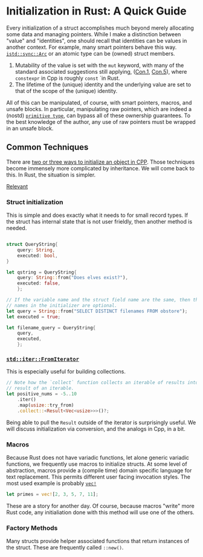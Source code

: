 # Initialization in Rust: A Quick Guide

Every initialization of a struct accomplishes much beyond merely allocating some
data and managing pointers. While I make a distinction between "value" and
"identities", one should recall that identities can be values in another
context. For example, many smart pointers behave this way.
[`istd::sync::Arc`](https://doc.rust-lang.org/std/sync/struct.Arc.html) or an
atomic type can be (owned) struct members.  

1. Mutability of the value is set with the `mut` keyword, with many of the
   standard associated suggestions still applying,
   ([Con.1](https://isocpp.github.io/CppCoreGuidelines/CppCoreGuidelines#Rconst-immutable),
   [Con.5](https://isocpp.github.io/CppCoreGuidelines/CppCoreGuidelines#Rconst-constexpr)),
   where `constexpr` in Cpp is roughly `const` `in Rust.
2. The lifetime of the (unique) identity and the underlying value are set to
   that of the scope of the (unique) identity.  

All of this can be manipulated, of course, with smart pointers, macros, and
unsafe blocks. In particular, manipulating raw pointers, which are indeed a
(nostd) [`primitive
type`](https://doc.rust-lang.org/std/primitive.pointer.html), can bypass all of
these ownership guarantees. To the best knowledge of the author, any use of raw
pointers must be wrapped in an unsafe block. 

## Common Techniques

There are [two or three ways to initialize an object in
CPP](https://i.imgur.com/3wlxtI0.gifv). Those techniques become immensely more
complicated by inheritance. We will come back to this. In Rust, the situation is
simpler. 


[Relevant](./gump_cpp_initialization.gif)

### Struct initialization

This is simple and does exactly what it needs to for small record types. If the struct
has internal state that is not user frieldly, then another method is needed.

```rust

struct QueryString{
    query: String,
    executed: bool,
}

let qstring = QueryString{
    query: String::from("Does elves exist?"),
    executed: false,
    };

// If the variable name and the struct field name are the same, then the field
// names in the initializer are optional.
let query = String::from("SELECT DISTINCT filenames FROM obstore");
let executed = true;

let filename_query = QueryString{
    query,
    executed,
    };
```


### [`std::iter::FromIterator`](https://doc.rust-lang.org/std/iter/trait.FromIterator.html)

This is especially useful for building collections.
```rust
// Note how the `collect` function collects an iterable of results into a 
// result of an iterable.
let positive_nums = -5..10
    .iter()
    .map(usize::try_from)
    .collect::<Result<Vec<usize>>>()?;
```

Being able to pull the `Result` outside of the iterator is surprisingly useful.
We will discuss initialization via conversion, and the analogs in Cpp, in a bit.

### Macros

Because Rust does not have variadic functions, let alone generic variadic
functions, we frequently use macros to initialize structs. At some level of
abstraction, macros provide a (compile time) domain specific language for text
replacement. This permits different user facing invocation styles. The most used
example is probably [`vec!`](https://doc.rust-lang.org/std/macro.vec.html)

```rust
let primes = vec![2, 3, 5, 7, 11];
```

These are a story for another day. Of course, because macros "write" more Rust
code, any initialiation done with this method will use one of the others. 

### Factory Methods

Many structs provide helper associated functions that return instances of the
struct. These are frequently called `::new()`. 

